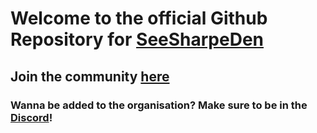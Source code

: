 # Welcome to the official Github Repository for [SeeSharpeDen](https://seesharpeden.com)

## Join the community [here](https://discord.gg/82dEsZsvNf)

### Wanna be added to the organisation? Make sure to be in the [Discord](https://discord.gg/82dEsZsvNf)!
